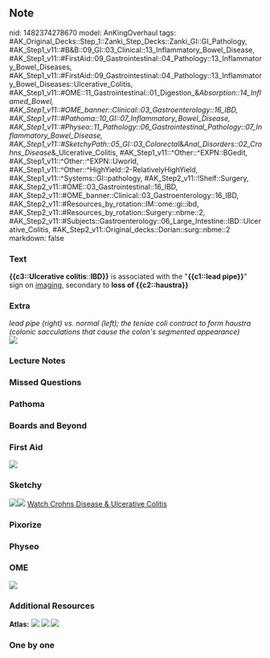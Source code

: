 ## Note
nid: 1482374278670
model: AnKingOverhaul
tags: #AK_Original_Decks::Step_1::Zanki_Step_Decks::Zanki_GI::GI_Pathology, #AK_Step1_v11::#B&B::09_GI::03_Clinical::13_Inflammatory_Bowel_Disease, #AK_Step1_v11::#FirstAid::09_Gastrointestinal::04_Pathology::13_Inflammatory_Bowel_Diseases, #AK_Step1_v11::#FirstAid::09_Gastrointestinal::04_Pathology::13_Inflammatory_Bowel_Diseases::Ulcerative_Colitis, #AK_Step1_v11::#OME::11_Gastrointestinal::01_Digestion_&_Absorption::14_Inflamed_Bowel, #AK_Step1_v11::#OME_banner::Clinical::03_Gastroenterology::16_IBD, #AK_Step1_v11::#Pathoma::10_GI::07_Inflammatory_Bowel_Disease, #AK_Step1_v11::#Physeo::11_Pathology::06_Gastrointestinal_Pathology::07_Inflammatory_Bowel_Disease, #AK_Step1_v11::#SketchyPath::05_GI::03_Colorectal_&_Anal_Disorders::02_Crohns_Disease_&_Ulcerative_Colitis, #AK_Step1_v11::^Other::^EXPN::BGedit, #AK_Step1_v11::^Other::^EXPN::Uworld, #AK_Step1_v11::^Other::^HighYield::2-RelativelyHighYield, #AK_Step1_v11::^Systems::GI::pathology, #AK_Step2_v11::!Shelf::Surgery, #AK_Step2_v11::#OME::03_Gastrointestinal::16_IBD, #AK_Step2_v11::#OME_banner::Clinical::03_Gastroenterology::16_IBD, #AK_Step2_v11::#Resources_by_rotation::IM::ome::gi::ibd, #AK_Step2_v11::#Resources_by_rotation::Surgery::nbme::2, #AK_Step2_v11::#Subjects::Gastroenterology::06_Large_Intestine::IBD::Ulcerative_Colitis, #AK_Step2_v11::Original_decks::Dorian::surg::nbme::2
markdown: false

### Text
<div>
  <b>{{c3::Ulcerative colitis</b>::<b>IBD}}</b> is associated with
  the "<b>{{c1::lead pipe}}</b>" sign on <u>imaging</u>, secondary
  to <b>loss of {{c2::haustra}}</b>
</div>

### Extra
<div>
  <i>lead pipe (right) vs. normal (left); the teniae coli contract
  to form haustra (colonic sacculations that cause the colon's
  segmented appearance)</i>
</div>
<div><img src="paste-278597348622784.jpg"></div>

### Lecture Notes


### Missed Questions


### Pathoma


### Boards and Beyond


### First Aid
<img src="tmpOFQzL8.png">

### Sketchy
<img src=
"Screen%20Shot%202020-01-13%20at%202.47.21%20PM.JPG"><img src=
"Zoverall%20picture%20(46)_1566160514431.JPG"> <a href=
"https://dashboard.sketchy.com/study/medical/courses/medical-pathophysiology/units/medical-pathophysiology-gi/videos/medical-pathophysiology-gi-colorectal-and-anal-disorders-crohns-disease-and-ulcerative-colitis?utm_source=anki&utm_medium=partnership&utm_campaign=february_update&utm_content=medical">
Watch Crohns Disease & Ulcerative Colitis</a>

### Pixorize


### Physeo


### OME
<div class="ome-widget">
  <a href=
  "https://onlinemeded.org/spa/gastroenterology/ibd/acquire?ref=anki">
  <img src="_OME_AnkiFlashcards_Lesson_2.png"></a>
</div>

### Additional Resources
<b>Atlas:</b> <img src="tmpcyzY8H.png"> <img src="tmpZi6Dr3.png">
<img src="tmpf1Qu8k.png">

### One by one

